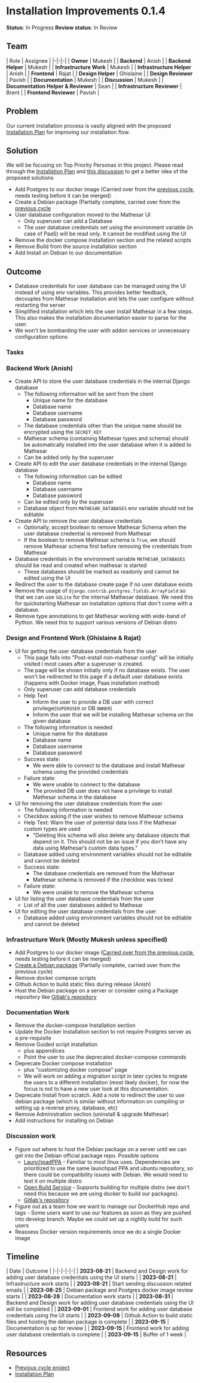 # Installation Improvements 0.1.4

**Status**: In Progress
**Review status**: In Review

## Team
| Role | Assignee |
|-|-|-|
| **Owner** | Mukesh |
| **Backend** | Anish |
| **Backend Helper** | Mukesh |
| **Infrastructure Work** | Mukesh |
| **Infrastructure Helper** | Anish |
| **Frontend** | Rajat |
| **Design Helper** | Ghislaine |
| **Design Reviewer** | Pavish |
| **Documentation** | Mukesh |
| **Discussion** | Mukesh |
| **Documentation Helper & Reviewer** | Sean |
| **Infrastructure Reviewer** | Brent |
| **Frontend Reviewer** | Pavish |


## Problem
Our current installation process is vastly aligned with the proposed [Installation Plan](https://wiki.mathesar.org/en/projects/installation-improvements-plan-0_1_4) for improving our installation flow. 

## Solution
We will be focusing on Top Priority Personas in this project. Please read through the [Installation Plan](https://wiki.mathesar.org/en/projects/installation-improvements-plan-0_1_4) and [this discussion](https://wiki.mathesar.org/en/meeting-notes/2023-07/2023-07-28-installation-meeting.md#what-work-do-we-need-to-do-to-enable-this-outline) to get a better idea of the proposed solutions

- Add Postgres to our docker image (Carried over from the [previous cycle](https://wiki.mathesar.org/en/projects/installation-improvements-0_1_3.md), needs testing before it can be merged)
- Create a Debian package (Partially complete, carried over from the [previous cycle](https://wiki.mathesar.org/en/projects/installation-improvements-0_1_3.md)
- User database configuration moved to the Mathesar UI
  - Only superuser can add a Database
  - The user database credentials set using the environment variable (in case of PaaS) will be read only. It cannot be modified using the UI 
- Remove the docker compose installation section and the related scripts
- Remove Build from the source installation section
- Add Install on Debian to our documentation

## Outcome
- Database credentials for user database can be managed using the UI instead of using env variables. This provides better feedback, decouples from Mathesar installation and lets the user configure without restarting the server
- Simplified installation which lets the user install Mathesar in a few steps. This also makes the installation documentation easier to parse for the user.
- We won't be bombarding the user with addon services or unnecessary configuration options

### Tasks

### Backend Work (Anish)
- Create API to store the user database credentials in the internal Django database
  - The following information will be sent from the client
    - Unique name for the database
    - Database name
    - Database username
    - Database password
  - The database credentials other than the unique name should be encrypted using the `SECRET_KEY`
  - Mathesar schema (containing Mathesar types and schema) should be automatically installed into the user database when it is added to Mathesar
  - Can be added only by the superuser
- Create API to edit the user database credentials in the internal Django database
  - The following information can be edited
    - Database name
    - Database username
    - Database password
  - Can be edited only by the superuser
  - Database object from `MATHESAR_DATABASES` env variable should not be editable
- Create API to remove the user database credentials
  - Optionally, accept boolean to remove Mathesar Schema when the user database credential is removed from Mathesar
  - If the boolean to remove Mathesar schema is `True`, we should remove Mathesar schema first before removing the credentials from Mathesar
- Database credentials in the environment variable `MATHESAR_DATABASES` should be read and created when mathesar is started
  - These databases should be marked as readonly and cannot be edited using the UI
- Redirect the user to the database create page if no user database exists
- Remove the usage of `django.contrib.postgres.fields.ArrayField` so that we can use `SQLite` for the internal Mathesar database. We need this for quickstarting Mathesar on installation options that don't come with a database.
- Remove type annotations to get Mathesar working with wide-band of Python. We need this to support various versions of Debian distro


### Design and Frontend Work (Ghislaine & Rajat)
- UI for getting the user database credentials from the user
  - This page falls into "Post-install non-mathesar config" will be initially visited i most cases after a superuser is created.
  - The page will be shown initially only if no database exists. The user won't be redirected to this page if a default user database exists (happens with Docker image, Paas installation method)
  - Only superuser can add database credentials
  - Help Text
    - Inform the user to provide a DB user with correct privilege(`SUPERUSER` or DB `OWNER`)
    - Inform the user that we will be installing Mathesar schema on the given database
  - The following information is needed
    - Unique name for the database
    - Database name
    - Database username
    - Database password
  - Success state: 
    - We were able to connect to the database and install Mathesar schema using the provided credentials
  - Failure state:
    - We were unable to connect to the database
    - The provided DB user does not have a privilege to install Mathesar schema in the database
- UI for removing the user database credentials from the user
   - The following information is needed
    - Checkbox asking if the user wishes to remove Mathesar schema
    - Help Text: Warn the user of potential data loss if the Mathesar custom types are used
      - "Deleting this schema will also delete any database objects that depend on it. This should not be an issue if you don’t have any data using Mathesar’s custom data types."
    - Database added using environment variables should not be editable and cannot be deleted
  - Success state: 
    - The database credentials are removed from the Mathesar
    - Mathesar schema is removed if the checkbox was ticked
  - Failure state:
    - We were unable to remove the Mathesar schema
- UI for listing the user database credentials from the user
  - List of all the user databases added to Mathesar
- UI for editing the user database credentials from the user
  - Database added using environment variables should not be editable and cannot be deleted

### Infrastructure Work (Mostly Mukesh unless specified)
- Add Postgres to our docker image ([Carried over from the previous cycle](https://github.com/centerofci/mathesar/pull/3121), needs testing before it can be merged)
- [Create a Debian package](https://github.com/centerofci/mathesar/issues/2765) (Partially complete, carried over from the previous cycle)
- Remove docker compose scripts
- Github Action to build static files during release (Anish)
- Host the Debian package on a server or consider using a Package repository like [Gitlab's repository](https://docs.gitlab.com/ee/user/packages/debian_repository/)


### Documentation Work
- Remove the docker-compose Installation section
- Update the Docker Installation section to not require Postgres server as a pre-requisite
- Remove Guided script installation
    - plus appendices
    - Point the user to use the deprecated docker-compose commands
- Deprecate Docker compose installation
    - plus "customizing docker compose" page
    - We will work on adding a migration script in later cycles to migrate the users to a different installation (most likely docker), for now the focus is not to have a new user look at this documentation.
- Deprecate Install from scratch. Add a note to redirect the user to use debian package (which is similar without information on compiling or setting up a reverse proxy, database, etc)
- Remove Administration section (uninstall & upgrade Mathesar)
- Add instructions for installing on Debian

### Discussion work
- Figure out where to host the Debian package on a server until we can get into the Debian official package repo. Possible options
  - [LaunchpadPPA](https://launchpad.net/ubuntu/+ppas) - Familiar to most linux uses. Dependencies are prioritized to use the same launchpad PPA and ubuntu repository, so there could be compatibility issues with Debian. We would need to test it on multiple distro
  - [Open Build Service](https://openbuildservice.org/) - Supports building for multiple distro (we don't need this because we are using docker to build our packages).
  - [Gitlab's repository](https://docs.gitlab.com/ee/user/packages/debian_repository/)
- Figure out as a team how we want to manage our DockerHub repo and tags - Some users want to use our features as soon as they are pushed into develop branch. Maybe we could set up a nightly build for such users
- Reassess Docker version requirements once we do a single Docker image


## Timeline

| Date | Outcome |
|-|-|-|-|-|
| **2023-08-21** | Backend and Design work for adding user database credentials using the UI starts |
| **2023-08-21** | Infrastructure work starts |
| **2023-08-21** | Start sending discussion related emails |
| **2023-08-25** | Debian package and Postgres docker image review starts |
| **2023-08-28** | Documentation work starts |
| **2023-08-31** | Backend and Design work for adding user database credentials using the UI will be completed |
| **2023-09-01** | Frontend work for adding user database credentials using the UI starts |
| **2023-09-08** | Github Action to build static files and hosting the debian package is complete |
| **2023-09-15** | Documentation is up for review |
| **2023-09-15** | Frontend work for adding user database credentials is complete |
| **2023-09-15** | Buffer of 1 week |

## Resources

- [Previous cycle project](https://wiki.mathesar.org/en/projects/installation-improvements-0_1_3.md)
- [Installation Plan](https://wiki.mathesar.org/en/projects/installation-improvements-plan-0_1_4)